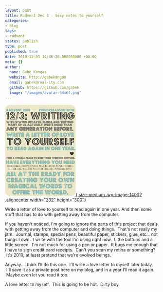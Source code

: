```yaml
---
layout: post
title: Radvent Dec 3 - Sexy notes to yourself
categories:
- Blog
tags:
- radvent
status: publish
type: post
published: true
date: 2010-12-03 14:46:26.000000000 +00:00
meta: {}
author:
  name: Gabe Kangas
  website: http://gabekangas
  email: gabek@real-ity.com
  github: https://github.com/gabek
  image: "/images/avatar-64x64.png"
---
```

[![](/squarespace_images/static_50ce21f9e4b0a7200de38642_50d2a1a4e4b0fd42afd19a23_50d2a207e4b0fd42afd1a054_1355981319188__ "radventdec3_writing"){.size-medium .wp-image-14032 .aligncenter width="232" height="300"}](http://static.squarespace.com/static/50ce21f9e4b0a7200de38642/50d2a1a4e4b0fd42afd19a23/50d2a207e4b0fd42afd1a051/1355981319171/?format=original)

Write a letter of love to yourself to read again in one year. And then some stuff that has to do with getting away from the computer.

If you haven\'t noticed, I\'m going to ignore the parts of this project that deals with getting away from the computer and doing things.   That\'s not really my jam.  Journal, stamps, special pens, beautiful paper, stickers, glue, etc\... not things I own.  I write with the tool I\'m using right now.  Little buttons and a little screen.  I\'m not much for using a pen or paper.  It bugs me enough that I have to sign credit card receipts.  Can\'t you scan my retina or something?  It\'s 2010, at least pretend that we\'re evolved beings.

Anyway.  I think I\'ll do this one.  I\'ll write a love letter to myself later today.  I\'ll save it as a private post here on my blog, and in a year I\'ll read it again.  Maybe even let you read it too.

A love letter to myself.  This is going to be hot.  Dirty boy.
